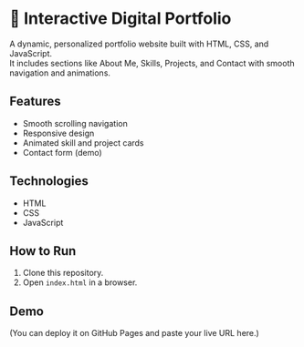 # 💼 Interactive Digital Portfolio

A dynamic, personalized portfolio website built with HTML, CSS, and JavaScript.  
It includes sections like About Me, Skills, Projects, and Contact with smooth navigation and animations.

## Features
- Smooth scrolling navigation
- Responsive design
- Animated skill and project cards
- Contact form (demo)

## Technologies
- HTML
- CSS
- JavaScript

## How to Run
1. Clone this repository.
2. Open `index.html` in a browser.

## Demo
(You can deploy it on GitHub Pages and paste your live URL here.)
